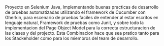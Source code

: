 Proyecto en Selenium Java, Implementando buenas practicas de desarrollo de pruebas automatizadas utilizando el framework de Cucumber con Gherkin, para escenario de pruebas faciles de entender al estar 
escritos en lenguaje natural, Framework de pruebas como Junit, y sobre todo la implementacion del Page Object Model para la correcta estructuracion de las clases y del projecto. Esta Combinacion hace que sea 
pratico tanto para los Stackeholder como para los miembros del team de desarrollo.
